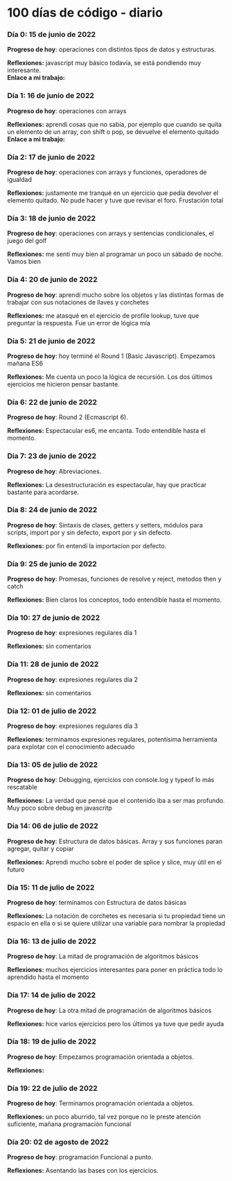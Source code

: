 # 100 días de código - diario

### Día 0: 15 de junio de 2022

**Progreso de hoy**: operaciones con distintos tipos de datos y estructuras.

**Reflexiones:** javascript muy básico todavía, se está pondiendo muy interesante.  
**Enlace a mi trabajo:**

### Día 1: 16 de junio de 2022

**Progreso de hoy**: operaciones con arrays

**Reflexiones:** aprendi cosas que no sabía, por ejemplo que cuando se quita un elemento de un array, con shift o pop, se devuelve el elemento quitado
**Enlace a mi trabajo:**

### Día 2: 17 de junio de 2022

**Progreso de hoy**: operaciones con arrays y funciones, operadores de igualdad

**Reflexiones:** justamente me tranqué en un ejercicio que pedía devolver el elemento quitado. No pude hacer y tuve que revisar el foro. Frustación total

### Día 3: 18 de junio de 2022

**Progreso de hoy**: operaciones con arrays y sentencias condicionales, el juego del golf

**Reflexiones:** me sentí muy bien al programar un poco un sábado de noche. Vamos bien

### Día 4: 20 de junio de 2022

**Progreso de hoy**: aprendí mucho sobre los objetos y las distintas formas de trabajar con sus notaciones de llaves y corchetes

**Reflexiones:** me atasqué en el ejercicio de profile lookup, tuve que preguntar la respuesta. Fue un error de lógica mía

### Día 5: 21 de junio de 2022

**Progreso de hoy**: hoy terminé el Round 1 (Basic Javascript). Empezamos mañana ES6

**Reflexiones:** Me cuenta un poco la lógica de recursión. Los dos últimos ejercicios me hicieron pensar bastante.

### Día 6: 22 de junio de 2022

**Progreso de hoy**: Round 2 (Ecmascript 6).

**Reflexiones:** Espectacular es6, me encanta. Todo entendible hasta el momento.

### Día 7: 23 de junio de 2022

**Progreso de hoy**: Abreviaciones.

**Reflexiones:** La desestructuración es espectacular, hay que practicar bastante para acordarse.

### Día 8: 24 de junio de 2022

**Progreso de hoy**: Sintaxis de clases, getters y setters, módulos para scripts, import por y sin defecto, export por y sin defecto.

**Reflexiones:** por fin entendí la importacion por defecto.

### Día 9: 25 de junio de 2022

**Progreso de hoy**: Promesas, funciones de resolve y reject, metodos then y catch

**Reflexiones:** Bien claros los conceptos, todo entendible hasta el momento.

### Día 10: 27 de junio de 2022

**Progreso de hoy**: expresiones regulares día 1

**Reflexiones:** sin comentarios

### Día 11: 28 de junio de 2022

**Progreso de hoy**: expresiones regulares día 2

**Reflexiones:** sin comentarios


### Día 12: 01 de julio de 2022

**Progreso de hoy**: expresiones regulares día 3

**Reflexiones:** terminamos expresiones regulares, potentísima herramienta para explotar con el conocimiento adecuado

### Día 13: 05 de julio de 2022

**Progreso de hoy**: Debugging, ejercicios con console.log y typeof lo más rescatable

**Reflexiones:** La verdad que pensé que el contenido iba a ser mas profundo. Muy poco sobre debug en javascritp

### Día 14: 06 de julio de 2022

**Progreso de hoy**: Estructura de datos básicas. Array y sus funciones paran agregar, quitar y copiar

**Reflexiones:** Aprendi mucho sobre el poder de splice y slice, muy útil en el futuro

### Día 15: 11 de julio de 2022

**Progreso de hoy**: terminamos con Estructura de datos básicas

**Reflexiones:** La notación de corchetes es necesaria si tu propiedad tiene un espacio en ella o si se quiere utilizar una variable para nombrar la propiedad

### Día 16: 13 de julio de 2022

**Progreso de hoy**: La mitad de programación de algoritmos básicos

**Reflexiones:** muchos ejercicios interesantes para poner en práctica todo lo aprendido hasta el momento

### Día 17: 14 de julio de 2022

**Progreso de hoy**: La otra mitad de programación de algoritmos básicos

**Reflexiones:** hice varios ejercicios pero los últimos ya tuve que pedir ayuda

### Día 18: 19 de julio de 2022

**Progreso de hoy**: Empezamos programación orientada a objetos.

**Reflexiones:** 

### Día 19: 22 de julio de 2022

**Progreso de hoy**: Terminamos programación orientada a objetos.

**Reflexiones:** un poco aburrido, tal vez porque no le preste atención suficiente, mañana programación funcional

### Día 20: 02 de agosto de 2022

**Progreso de hoy**: programación Funcional a punto.

**Reflexiones:** Asentando las bases con los ejercicios.